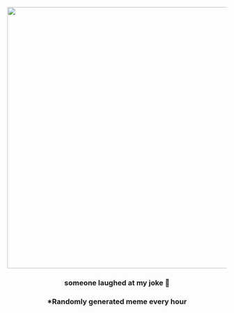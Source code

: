 <p align="center">
        <img src="https://i.redd.it/17x75k741xr81.jpg" width="600" height="600">
        </p>
        <h3 align="center">someone laughed at my joke 🥲</h3>
        <h3 align="center">*Randomly generated meme every hour</h3>
    